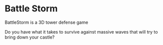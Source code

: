Battle Storm
============

BattleStorm is a 3D tower defense game

Do you have what it takes to survive against massive waves that will try to bring down your castle?
